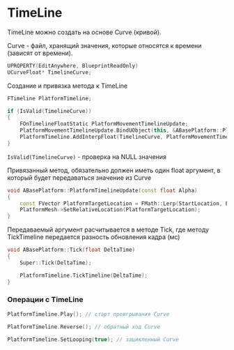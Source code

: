 # TimeLine

TimeLine можно создать на основе Curve (кривой).

Curve - файл, хранящий значения, которые относятся к времени (зависят от времени).

```c++
UPROPERTY(EditAnywhere, BlueprintReadOnly)
UCurveFloat* TimelineCurve;
```

Создание и привязка метода к TimeLine

```c++
FTimeline PlatformTimeline;

if (IsValid(TimelineCurve))
{
	FOnTimelineFloatStatic PlatformMovementTimelineUpdate;
	PlatformMovementTimelineUpdate.BindUObject(this, &ABasePlatform::PlatformTimelineUpdate); // привязка метода
	PlatformTimeline.AddInterpFloat(TimelineCurve, PlatformMovementTimelineUpdate); // применение Curve к методу
}
```

`IsValid(TimelineCurve)` - проверка на NULL значения

Привязанный метод, обязательно должен иметь один float аргумент, в который будет передаваться значение из Curve

```c++
void ABasePlatform::PlatformTimelineUpdate(const float Alpha)
{
	const FVector PlatformTargetLocation = FMath::Lerp(StartLocation, EndLocation, Alpha);
	PlatformMesh->SetRelativeLocation(PlatformTargetLocation);
}
```

Передаваемый аргумент расчитывается в методе Tick, где методу TickTimeline передается разность обновления кадра (мс)

```c++
void ABasePlatform::Tick(float DeltaTime)
{
	Super::Tick(DeltaTime);

	PlatformTimeline.TickTimeline(DeltaTime);
}
```

### Операции с TimeLine

```c++
PlatformTimeline.Play(); // старт проигрывания Curve

PlatformTimeline.Reverse(); // обратный ход Curve

PlatformTimeline.SetLooping(true); // зацикленный Curve
```

